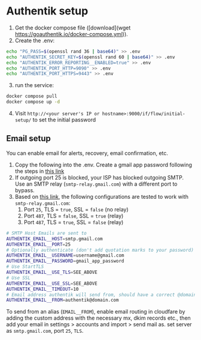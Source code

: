 # Authentik setup

1. Get the docker compose file ([download](wget https://goauthentik.io/docker-compose.yml)).
2. Create the .env:

```sh
echo "PG_PASS=$(openssl rand 36 | base64)" >> .env
echo "AUTHENTIK_SECRET_KEY=$(openssl rand 60 | base64)" >> .env
echo "AUTHENTIK_ERROR_REPORTING__ENABLED=true" >> .env
echo "AUTHENTIK_PORT_HTTP=9090" >> .env
echo "AUTHENTIK_PORT_HTTPS=9443" >> .env
```

3. run the service:

```sh
docker compose pull
docker compose up -d
```

4. Visit `http://<your server's IP or hostname>:9000/if/flow/initial-setup/` to set the initial password

## Email setup

You can enable email for alerts, recovery, email confirmation, etc.

1.  Copy the following into the .env. Create a gmail app password following the steps in [this link](https://support.google.com/accounts/answer/185833?hl=en)
2.  If outgoing port 25 is blocked, your ISP has blocked outgoing SMTP. Use an SMTP relay (`smtp-relay.gmail.com`) with a different port to bypass.
3.  Based on [this link](https://www.reddit.com/r/selfhosted/comments/10c6w7j/notes_about_email_setup_with_authentik/), the following configurations are tested to work with `smtp-relay.gmail.com`:
    1. Port `25`, TLS = `true`, SSL = `false` (no relay)
    2. Port `487`, TLS = `false`, SSL = `true` (relay)
    3. Port `487`, TLS = `true`, SSL = `false` (relay)

```sh
# SMTP Host Emails are sent to
AUTHENTIK_EMAIL__HOST=smtp.gmail.com
AUTHENTIK_EMAIL__PORT=25
# Optionally authenticate (don't add quotation marks to your password)
AUTHENTIK_EMAIL__USERNAME=username@gmail.com
AUTHENTIK_EMAIL__PASSWORD=gmail_app_password
# Use StartTLS
AUTHENTIK_EMAIL__USE_TLS=SEE_ABOVE
# Use SSL
AUTHENTIK_EMAIL__USE_SSL=SEE_ABOVE
AUTHENTIK_EMAIL__TIMEOUT=10
# Email address authentik will send from, should have a correct @domain
AUTHENTIK_EMAIL__FROM=authentik@domain.com
```

To send from an alias (`EMAIL__FROM`), enable email routing in cloudfare by adding the custom address with the
necessary mx, dkim records etc., then add your email in settings > accounts and import > send mail as.
set server as `smtp.gmail.com`, port `25`, `TLS`.

